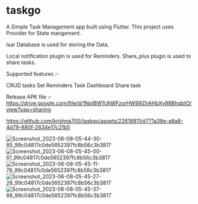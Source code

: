 # taskgo

A Simple Task Management app built using Flutter.
This project uses Provider for State mangement. 

Isar Database is used for storing the Data.

Local notification plugin is used for Reminders.
Share_plus plugin is used to share tasks.

Supported features :-

CRUD tasks
Set Reminders
Task Dashboard
Share task

Release APK file :- https://drive.google.com/file/d/1NpIBW1UhWFzsrHW99ZhAHbXy88BhqbtO/view?usp=sharing




https://github.com/krishna700/taskgo/assets/22618811/d771a38e-a8a8-4d79-880f-2634e17c21b5

![Screenshot_2023-06-08-05-44-30-85_99c04817c0de5652397fc8b56c3b3817](https://github.com/krishna700/taskgo/assets/22618811/3a44edd4-3ef2-4a6c-8427-1f082d7986f1)
![Screenshot_2023-06-08-05-45-00-61_99c04817c0de5652397fc8b56c3b3817](https://github.com/krishna700/taskgo/assets/22618811/5619dfd6-4cb4-478b-b618-31afd3f31d5d)
![Screenshot_2023-06-08-05-45-11-78_99c04817c0de5652397fc8b56c3b3817](https://github.com/krishna700/taskgo/assets/22618811/0a33140f-5f3f-4a2e-b9c7-c0707ffd862f)
![Screenshot_2023-06-08-05-45-27-28_99c04817c0de5652397fc8b56c3b3817](https://github.com/krishna700/taskgo/assets/22618811/742414fc-1a2f-440a-b58b-3d8e6f35b904)
![Screenshot_2023-06-08-05-45-37-88_99c04817c0de5652397fc8b56c3b3817](https://github.com/krishna700/taskgo/assets/22618811/e1a94b98-fdc0-40da-a9a8-b02639ab2c82)


